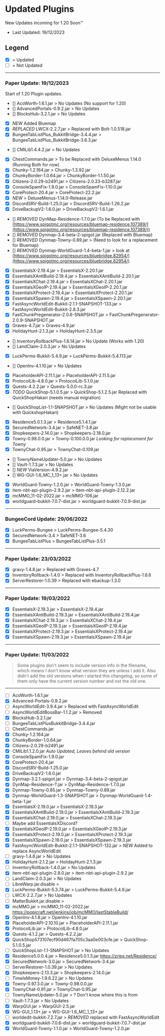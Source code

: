 # Updated Plugins

New Updates incoming for 1.20 Soon™

- Last Updated: 19/12/2023

## Legend

- [x] = Updated
- [ ] = Not Updated

* * *

### Paper Update: 19/12/2023

Start of 1.20 Plugin updates.

- [] AcoWorth-1.6.1.jar > No Updates (No support for 1.20)
- [] AdvancedPortals-0.9.2.jar > No Updates
- [] BlocksHub-3.2.1.jar > No Updates
- [x] *NEW* Added Bluemap
- [x] *REPLACED* LWCX-2.2.7.jar > Replaced with Bolt-1.0.518.jar
- [x] BungeeTabListPlus_BukkitBridge-3.4.4.jar > BungeeTabListPlus_BukkitBridge-3.6.3.jar
- [] CMILib1.4.4.2.jar > No Updates
- [x] ChestCommands.jar > To be Replaced with DeluxeMenus 1.14.0 (Running Both for now)
- [x] Chunky-1.2.164.jar > Chunky-1.3.92.jar
- [x] ChunkyBorder-1.0.64.jar > ChunkyBorder-1.1.50.jar
- [x] Citizens-2.0.29-b2491.jar > Citizens-2.0.33-b3287.jar
- [x] ConsoleSpamFix-1.9.0.jar > ConsoleSpamFix-1.10.0.jar
- [x] CoreProtect-20.4.jar > CoreProtect-22.2.jar
- [x] *NEW* > DeluxeMenus-1.14.0-Release.jar
- [x] DiscordSRV-Build-1.25.0.jar > DiscordSRV-Build-1.26.2.jar
- [x] DriveBackupV2-1.6.0.jar > DriveBackupV2-1.6.1.jar
- [] *REMOVED* DynMap-Residence-1.7.0.jar (To be Replaced with [https://www.spigotmc.org/resources/bluemap-residence.107389/](https://www.spigotmc.org/resources/bluemap-residence.107389/))
- [] *REMOVED* Dynmap-3.4-beta-2-spigot.jar (Replaced with Bluemap)
- [] *REMOVED* Dynmap-Towny-0.89.jar > (Need to look for a replacement for Bluemap)
- [] *REMOVED* Dynmap-WorldGuard-1.4-beta-1.jar > look at [https://www.spigotmc.org/resources/bluebridge.82954/](https://www.spigotmc.org/resources/bluebridge.82954/)
- [x] EssentialsX-2.19.4.jar > EssentialsX-2.20.1.jar
- [x] EssentialsXAntiBuild-2.19.4.jar > EssentialsXAntiBuild-2.20.1.jar
- [x] EssentialsXChat-2.19.4.jar > EssentialsXChat-2.20.1.jar
- [x] EssentialsXGeoIP-2.19.4.jar > EssentialsXGeoIP-2.20.1.jar
- [x] EssentialsXProtect-2.19.4.jar > EssentialsXProtect-2.20.1.jar
- [x] EssentialsXSpawn-2.19.4.jar > EssentialsXSpawn-2.20.1.jar
- [x] FastAsyncWorldEdit-Bukkit-2.1.1-SNAPSHOT-133.jar > FastAsyncWorldEdit-Bukkit-2.8.3.jar
- [x] FastChunkPregenerator-2.0.6-SNAPSHOT.jar > FastChunkPregenerator-2.0.9-SNAPSHOT.jar
- [x] Graves-4.7.jar > Graves-4.9.jar
- [x] HolidayHunt-2.1.3.jar > HolidayHunt-2.3.5.jar
- [] InventoryRollbackPlus-1.6.14.jar > No Update (Works with 1.20)
- [] LandClaim-2.0.3.jar > No Updates
- [x] LuckPerms-Bukkit-5.4.9.jar > LuckPerms-Bukkit-5.4.113.jar
- [] OpenInv-4.1.10.jar > No Updates
- [x] PlaceholderAPI-2.11.1.jar > PlaceholderAPI-2.11.5.jar
- [x] ProtocolLib-4.8.0.jar > ProtocolLib-5.1.0.jar
- [x] Quests-4.2.2.jar > Quests-5.0.0-rc.3.jar
- [x] *TODO* QuickShop-5.1.0.5.jar > QuickShop-5.1.2.5.jar Replaced with QuickShopHakari (needs manual migration)
- [] QuickShopList-1.1-SNAPSHOT.jar > No Updates (Might not be usable with QuickshopHakari)
- [x] Residence5.0.1.3.jar > Residence5.1.4.1.jar
- [x] SecuredNetwork-3.4.jar > SafeNET-3.8.jar
- [x] Shopkeepers-2.14.0.jar > Shopkeepers-2.18.0.jar
- [x] Towny-0.98.0.0.jar > Towny-0.100.0.0.jar *Looking for replacement for Towny*
- [x] TownyChat-0.95.jar > TownyChat-0.109.jar
- [] TownyNameUpdater-5.0.jar > No Updates
- [] Vault-1.7.3.jar > No Updates
- [] *NEW* ViaVersion-4.9.2.jar
- [] WG-GUI-1.6_MC_1_13+.jar > No Updates
- [x] WorldGuard-Towny-1.2.0.jar > WorldGuard-Towny-1.3.0.jar
- [x] item-nbt-api-plugin-2.9.2.jar > item-nbt-api-plugin-2.12.2.jar
- [x] mcMMO_11-02-2022.jar > mcMMO-106.jar
- [x] worldguard-bukkit-7.0.7-dist.jar > worldguard-bukkit-7.0.9-dist.jar

* * *

### BungeeCord Update: 29/06/2022

- [x] LuckPerms-Bungee > LuckPerms-Bungee-5.4.30
- [x] SecuredNetwork-3.4 > SafeNET-3.6
- [x] BungeeTabListPlus > BungeeTabListPlus-3.5.1

* * *
### Paper Update: 23/03/2022

- [x] gravy-1.4.8.jar > Replaced with Graves-4.7
- [x] InventoryRollback-1.4.0 > Replaced with InventoryRollbackPlus-1.6.6
- [x] ServerRestorer-1.0.39 > Replaced with ebackup-1.3.0

* * *

### Paper Update: 19/03/2022

- [x] EssentialsX-2.19.3.jar > EssentialsX-2.19.4.jar
- [x] EssentialsXAntiBuild-2.19.3.jar > EssentialsXAntiBuild-2.19.4.jar
- [x] EssentialsXChat-2.19.3.jar > EssentialsXChat-2.19.4.jar
- [x] EssentialsXGeoIP-2.19.3.jar > EssentialsXGeoIP-2.19.4.jar
- [x] EssentialsXProtect-2.19.3.jar > EssentialsXProtect-2.19.4.jar
- [x] EssentialsXSpawn-2.19.3.jar > EssentialsXSpawn-2.19.4.jar

* * *

### Paper Update: 11/03/2022

> Some plugins don't seem to include version info in the filename, which means I don't know what version they are unless I add it.
> Also didn't add the old versions when i started this changelog, so some of them only have the current version number and not the old one.
* * *

- [ ] AcoWorth-1.6.1.jar
- [x] Advanced-Portals-0.9.2.jar
- [ ] AsyncWorldEdit-3.9.4.jar > Replaced with FastAsyncWorldEdit
- [ ] AsyncWorldEditBossBar-1.1.2.jar > Removed
- [x] BlocksHub-3.2.1.jar
- [ ] BungeeTabListPlusBukkitBridge-3.4.4.jar
- [ ] ChestCommands.jar
- [x] Chunky-1.2.164.jar
- [x] ChunkyBorder-1.0.64.jar
- [x] Citizens-2.0.29-b2491.jar
- [x] CMILib1.1.2.0.jar *Auto Updated, Leaves behind old version*
- [x] ConsoleSpamFix-1.9.0.jar
- [x] CoreProtect-20.4.jar
- [x] DiscordSRV-Build-1.25.0.jar
- [x] DriveBackupV2-1.6.0.jar
- [x] Dynmap-3.2.1-spigot.jar > Dynmap-3.4-beta-2-spigot.jar
- [x] DynMap-Residence-?.jar > DynMap-Residence-1.7.0.jar
- [x] Dynmap-Towny-0.85.jar > Dynmap-Towny-0.89.jar
- [x] Dynmap-WorldGuard-1.3-SNAPSHOT.jar > Dynmap-WorldGuard-1.4-beta-1.jar
- [x] EssentialsX-2.19.0.jar > EssentialsX-2.19.3.jar
- [x] EssentialsXAntiBuild-2.19.0.jar > EssentialsXAntiBuild-2.19.3.jar
- [x] EssentialsXChat-2.19.0.jar > EssentialsXChat-2.19.3.jar
- [ ] Maybe add EssentialsXDiscord?
- [x] EssentialsXGeoIP-2.19.0.jar > EssentialsXGeoIP-2.19.3.jar
- [x] EssentialsXProtect-2.19.0.jar > EssentialsXProtect-2.19.3.jar
- [x] EssentialsXSpawn-2.19.0.jar > EssentialsXSpawn-2.19.3.jar
- [x] FastAsyncWorldEdit-Bukkit-2.1.1-SNAPSHOT-132.jar > *NEW* Added to replace AsyncWorldEdit
- [ ] gravy-1.4.8.jar > No Updates
- [x] HolidayHunt-2.1.2.jar > HolidayHunt-2.1.3.jar
- [ ] InventoryRollback-1.4.0.jar > No Updates
- [x] item-nbt-api-plugin-2.8.0.jar > item-nbt-api-plugin-2.9.2.jar
- [ ] LandClaim-2.0.3.jar > No Updates
- [ ] LibreWarp.jar.disable >
- [x] LuckPerms-Bukkit-5.3.74.jar > LuckPerms-Bukkit-5.4.9.jar
- [ ] LWCX-2.2.7.jar > No Updates
- [ ] MatterBukkit.jar.disable >
- [x] mcMMO.jar > mcMMO_11-02-2022.jar https://popicraft.net/jenkins/job/mcMMO/lastStableBuild/
- [x] OpenInv-4.1.8.jar > OpenInv-4.1.10.jar
- [x] PlaceholderAPI-2.10.10.jar > PlaceholderAPI-2.11.1.jar
- [x] ProtocolLib.jar > ProtocolLib-4.8.0.jar
- [x] Quests-4.1.2.jar > Quests-4.2.2.jar
- [x] QuickShop573107ecf90d467fa705c3aa0e003cfe.jar > QuickShop-5.1.0.5.jar
- [ ] QuickShopList-1.1-SNAPSHOT.jar > No Updates
- [x] Residence5.0.0.4.jar > Residence5.0.1.3.jar https://zrips.net/Residence/
- [x] SecuredNetwork-3.0.jar > SecuredNetwork-3.4.jar
- [ ] ServerRestorer-1.0.39.jar > No Updates
- [x] Shopkeepers-2.13.3.jar > Shopkeepers-2.14.0.jar
- [ ] TimeIsMoney-1.9.6.22.jar > No Updates
- [x] Towny-0.97.3.0.jar > Towny-0.98.0.0.jar
- [x] TownyChat-0.91.jar > TownyChat-0.95.jar
- [ ] TownyNameUpdater-5.0.jar > ? Don't know where this is from
- [ ] Vault-1.7.3.jar > No Updates
- [x] WarpGUI.jar > WarpGUI-2.5.jar
- [x] WG-GUI_1.13+.jar > WG-GUI-1.6_MC_1_13+.jar
- [ ] worldedit-bukkit-7.2.7.jar > *REMOVED* replaced with FastAsyncWorldEdit
- [x] worldguard-bukkit-7.0.6-dist.jar > worldguard-bukkit-7.0.7-dist.jar
- [x] WorldGuard-Towny-1.1.0.jar > WorldGuard-Towny-1.2.0.jar
